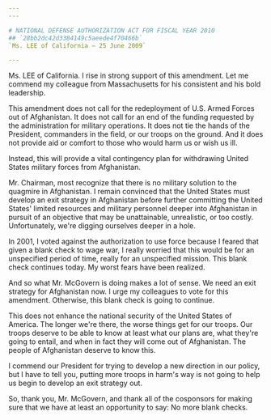 ```yaml
---
---

# NATIONAL DEFENSE AUTHORIZATION ACT FOR FISCAL YEAR 2010
## `28bb2dc42d3384149c5aeede4f70466b`
`Ms. LEE of California — 25 June 2009`

---
```



Ms. LEE of California. I rise in strong support of this amendment. 
Let me commend my colleague from Massachusetts for his consistent and 
his bold leadership.

This amendment does not call for the redeployment of U.S. Armed 
Forces out of Afghanistan. It does not call for an end of the funding 
requested by the administration for military operations. It does not 
tie the hands of the President, commanders in the field, or our troops 
on the ground. And it does not provide aid or comfort to those who 
would harm us or wish us ill.

Instead, this will provide a vital contingency plan for withdrawing 
United States military forces from Afghanistan.

Mr. Chairman, most recognize that there is no military solution to 
the quagmire in Afghanistan. I remain convinced that the United States 
must develop an exit strategy in Afghanistan before further committing 
the United States' limited resources and military personnel deeper into 
Afghanistan in pursuit of an objective that may be unattainable, 
unrealistic, or too costly. Unfortunately, we're digging ourselves 
deeper in a hole.

In 2001, I voted against the authorization to use force because I 
feared that given a blank check to wage war, I really worried that this 
would be for an unspecified period of time, really for an unspecified 
mission. This blank check continues today. My worst fears have been 
realized.

And so what Mr. McGovern is doing makes a lot of sense. We need an 
exit strategy for Afghanistan now. I urge my colleagues to vote for 
this amendment. Otherwise, this blank check is going to continue.

This does not enhance the national security of the United States of 
America. The longer we're there, the worse things get for our troops. 
Our troops deserve to be able to know at least what our plans are, what 
they're going to entail, and when in fact they will come out of 
Afghanistan. The people of Afghanistan deserve to know this.

I commend our President for trying to develop a new direction in our 
policy, but I have to tell you, putting more troops in harm's way is 
not going to help us begin to develop an exit strategy out.

So, thank you, Mr. McGovern, and thank all of the cosponsors for 
making sure that we have at least an opportunity to say: No more blank 
checks.